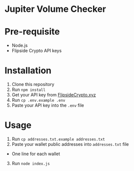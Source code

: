 # Jupiter Volume Checker

# Pre-requisite

- Node.js
- Flipside Crypto API keys

# Installation

1. Clone this repository
2. Run `npm install`
3. Get your API key from [FlipsideCrypto.xyz](https://flipsidecrypto.xyz/settings/api)
4. Run `cp .env.example .env`
5. Paste your API key into the `.env` file

# Usage

1. Run `cp addresses.txt.example addresses.txt`
2. Paste your wallet public addresses into `addresses.txt` file

- One line for each wallet

3. Run `node index.js`
